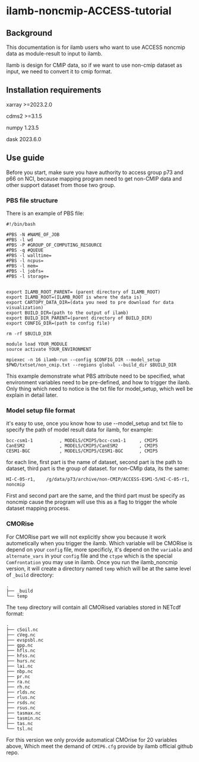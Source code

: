 # ilamb-noncmip-ACCESS-tutorial

## Background

This documentation is for ilamb users who want to use ACCESS noncmip data as module-result to input to ilamb.

Ilamb is design for CMIP data, so if we want to use non-cmip dataset as input, we need to convert it to cmip format.

## Installation requirements

xarray                    >=2023.2.0

cdms2                     >=3.1.5

numpy                     1.23.5

dask                      2023.6.0

## Use guide
Before you start, make sure you have authority to access group p73 and p66 on NCI, because mapping program need to get non-CMIP data and other support dataset from those two group.

### PBS file structure

There is an example of PBS file:
```
#!/bin/bash

#PBS -N #NAME_OF_JOB
#PBS -l wd
#PBS -P #GROUP_OF_COMPUTING_RESOURCE
#PBS -q #QUEUE
#PBS -l walltime= 
#PBS -l ncpus=
#PBS -l mem=           
#PBS -l jobfs=        
#PBS -l storage=


export ILAMB_ROOT_PARENT= (parent directory of ILAMB_ROOT) 
export ILAMB_ROOT=(ILAMB_ROOT is where the data is)
export CARTOPY_DATA_DIR=(data you need to pre download for data visualization)
export BUILD_DIR=(path to the output of ilamb)
export BUILD_DIR_PARENT=(parent directory of BUILD_DIR)
export CONFIG_DIR=(path to config file)

rm -rf $BUILD_DIR

module load YOUR_MODULE
source activate YOUR_ENVIRONMENT

mpiexec -n 16 ilamb-run --config $CONFIG_DIR --model_setup $PWD/txtset/non_cmip.txt --regions global --build_dir $BUILD_DIR

```

This example demonstrate what PBS attribute need to be specified, what environment variables need to be pre-defined, and how to trigger the ilanb. Only thing which need to notice is the txt file for model_setup, which well be explain in detail later.


### Model setup file format
it's easy to use, once you know how to use --model_setup and txt file to specify the path of model result data for ilamb, for example:

```
bcc-csm1-1          , MODELS/CMIP5/bcc-csm1-1     , CMIP5
CanESM2             , MODELS/CMIP5/CanESM2        , CMIP5
CESM1-BGC           , MODELS/CMIP5/CESM1-BGC      , CMIP5
```

for each line, first part is the name of dataset, second part is the path to dataset, third part is the group of dataset. for non-CMIp data, its the same:

```
HI-C-05-r1,    /g/data/p73/archive/non-CMIP/ACCESS-ESM1-5/HI-C-05-r1,   noncmip
```

First and second part are the same, and the third part must be specify as noncmip cause the program will use this as a flag to trigger the whole dataset mapping process.

### CMORise

For CMORise part we will not explicitly show you because it work autometically when you trigger the ilamb. Which variable will be CMORise is depend on your `config` file, more specificly, it's depend on the `variable` and `alternate_vars` in your `config` file and the `ctype` which is the special `Comfrontation` you may use in ilamb. Once you run the ilamb_noncmip version, it will create a directory named `temp` which will be at the same level of `_build` directory:

```
.
├── _build
└── temp
```

The `temp` directory will contain all CMORised variables stored in NETcdf format:

```
.
├── cSoil.nc
├── cVeg.nc
├── evspsbl.nc
├── gpp.nc
├── hfls.nc
├── hfss.nc
├── hurs.nc
├── lai.nc
├── nbp.nc
├── pr.nc
├── ra.nc
├── rh.nc
├── rlds.nc
├── rlus.nc
├── rsds.nc
├── rsus.nc
├── tasmax.nc
├── tasmin.nc
├── tas.nc
└── tsl.nc
```
For this version we only provide automatical CMOrise for 20 variables above, Which meet the demand of `CMIP6.cfg` provide by ilamb official github repo. 